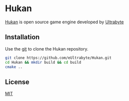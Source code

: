 # Hukan
[Hukan](https://github.com/eUltrabyte/Hukan) is open source game engine developed by [Ultrabyte](https://github.com/eUltrabyte/)

## Installation
Use the [git](https://git-scm.com/downloads/) to clone the Hukan repository.
```bash
git clone https://github.com/eUltrabyte/Hukan.git
cd Hukan && mkdir build && cd build
cmake ..
```

## License
[MIT](https://choosealicense.com/licenses/mit/)